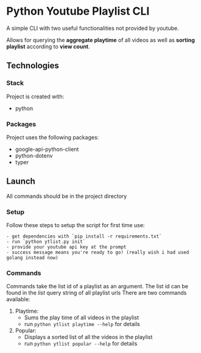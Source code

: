 # Python Youtube Playlist CLI

A simple CLI with two useful functionalities not provided by youtube.

Allows for querying the **aggregate playtime** of all videos as well as **sorting playlist** according to **view count**.

## Technologies

### Stack
Project is created with: 
* python

### Packages
Project uses the following packages: 
* google-api-python-client
* python-dotenv
* typer

## Launch
All commands should be in the project directory

### Setup
Follow these steps to setup the script for first time use: 
     
    - get dependencies with `pip install -r requirements.txt`
    - run `python ytlist.py init`
    - provide your youtube api key at the prompt
    - success message means you're ready to go! (really wish i had used golang instead now)

### Commands
Commands take the list id of a playlist as an argument.
The list id can be found in the _list_ query string of all playlist urls
There are two commands available:  
  1. Playtime: 
     - Sums the play time of all videos in the playlist
     - run `python ytlist playtime --help` for details
  2. Popular: 
     - Displays a sorted list of all the videos in the playlist
     - run `python ytlist popular --help` for details
